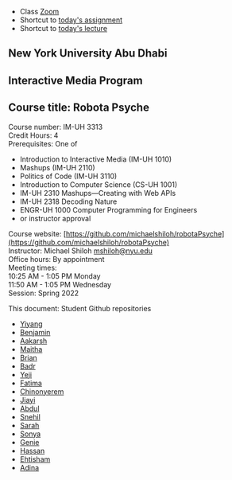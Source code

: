 
- Class [Zoom](https://nyu.zoom.us/j/98342686561)
- Shortcut to [today's assignment](weeklySchedule.md/#todays-assignment)    
- Shortcut to [today's lecture](lectureNotes.md/#todays-lecture)    

## New York University Abu Dhabi  
## Interactive Media Program
## Course title: Robota Psyche  
Course number: IM-UH 3313  
Credit Hours: 4       
Prerequisites: One of  
- Introduction to Interactive Media (IM-UH 1010)
- Mashups (IM-UH 2110)
- Politics of Code (IM-UH 3110)
- Introduction to Computer Science (CS-UH 1001)
- IM-UH 2310 Mashups—Creating with Web APIs
- IM-UH 2318 Decoding Nature
- ENGR-UH 1000 Computer Programming for Engineers
- or instructor approval  

Course website:
[https://github.com/michaelshiloh/robotaPsyche](https://github.com/michaelshiloh/robotaPsyche)    
Instructor: Michael Shiloh mshiloh@nyu.edu    
Office hours: By appointment  
Meeting times:        
10:25 AM - 1:05 PM Monday      
11:50 AM - 1:05 PM Wednesday      
Session: Spring 2022     

This document: Student Github repositories

- [Yiyang](https://github.com/XSeanU/RobotaPsyche)
- [Benjamin](https://github.com/molarmanful/RobotaPsyche)
- [Aakarsh](https://github.com/AakSin/robotaPsyche)
- [Maitha](https://github.com/maithaalghfeli/RobotaPsyche)
- [Brian](https://github.com/briankim113/RobotaPsyche)
- [Badr](https://github.com/ubadr/RobotaPsyche)
- [Yeji](https://github.com/yk1932/RobotaPsyche)
- [Fatima](https://github.com/oomie/robotapsyche)
- [Chinonyerem](https://github.com/ChinoUkaegbu/RobotaPsyche)
- [Jiayi](https://github.com/jiayiliang1222/RobotaPsyche)
- [Abdul](https://github.com/asgomda/robotaPsyche)
- [Snehil](https://github.com/Snehil16/RobotaPsyche)
- [Sarah](https://github.com/sarahalyahya/robotapsyche)
- [Sonya](https://github.com/yaya1721/robota_psyche)
- [Genie](https://github.com/FairyyGenie/RobotPsyche)
- [Hassan]( https://github.com/hassanhamdani/RobotaPsyche)
- [Ehtisham](https://github.com/ehtishamoas/RobotaPsyche)
- [Adina](https://github.com/renaidn/Robota-Psyche)
